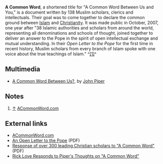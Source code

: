 **A Common Word**, a shortened title for "A Common Word Between Us
and You," is a document written by 138 Muslim scholars, clerics and
intellectuals. Their goal was to come together to declare the
common ground between [Islam](Islam "Islam") and
[Christianity](Christianity "Christianity"). It was made public in
October, 2007, one year after "38 Islamic authorities and scholars
from around the world, representing all denominations and schools
of thought, joined together to deliver an answer to the Pope in the
spirit of open intellectual exchange and mutual understanding. In
their *Open Letter to the Pope* for the first time in recent
history, Muslim scholars from every branch of Islam spoke with one
voice about the true teachings of Islam." ^[[1]](#note-0)^

## Multimedia

-   [A Common Word Between Us?](http://www.desiringgod.org/Blog/1032_a_common_word_between_us/),
    by [John Piper](John_Piper "John Piper")


## Notes

1.  [↑](#ref-0) [ACommonWord.com](http://www.acommonword.com/)

## External links

-   [ACommonWord.com](http://www.acommonword.com/)
-   [An Open Letter to the Pope](http://www.islamicamagazine.com/issue18/openletter18_lowres.pdf)
    (PDF)
-   [Response of over 300 leading Christian scholars to "A Common Word"](http://www.acommonword.com/lib/downloads/fullpageadbold18.pdf)
    (PDF)
-   [Rick Love Responds to Piper's Thoughts on "A Common Word"](http://www.desiringgod.org/Blog/1036_rick_love_responds_to_pipers_thoughts_on_a_common_word/)



